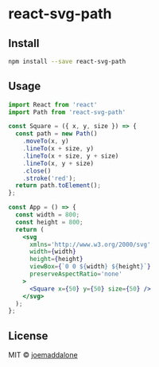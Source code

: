 # react-svg-path

## Install

```bash
npm install --save react-svg-path
```

## Usage

```jsx
import React from 'react'
import Path from 'react-svg-path'

const Square = ({ x, y, size }) => {
  const path = new Path()
    .moveTo(x, y)
    .lineTo(x + size, y)
    .lineTo(x + size, y + size)
    .lineTo(x, y + size)
    .close()
    .stroke('red');
  return path.toElement();
};

const App = () => {
  const width = 800;
  const height = 800;
  return (
    <svg
      xmlns='http://www.w3.org/2000/svg'
      width={width}
      height={height}
      viewBox={`0 0 ${width} ${height}`}
      preserveAspectRatio='none'
    >
      <Square x={50} y={50} size={50} />
    </svg>
  );
};


```

## License

MIT © [joemaddalone](https://github.com/joemaddalone)
